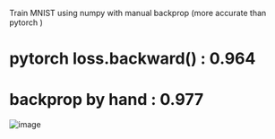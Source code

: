 Train MNIST using numpy with manual backprop (more accurate than pytorch )

# pytorch loss.backward() : 0.964 
# backprop by hand : 0.977 

![image](https://github.com/utkarshgill/mnist_from_scratch/assets/46515280/a056ba8b-85b7-4fe8-a826-0c36ca030d84)
